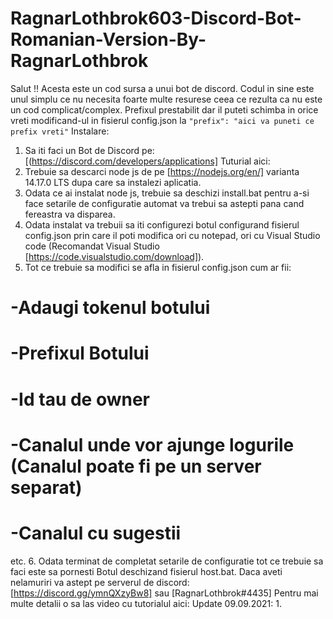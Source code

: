 # RagnarLothbrok603-Discord-Bot-Romanian-Version-By-RagnarLothbrok
Salut !! Acesta este un cod sursa a unui bot de discord.
Codul in sine este unul simplu ce nu necesita foarte multe resurese ceea ce rezulta ca nu este un cod complicat/complex.
Prefixul prestabilit dar il puteti schimba in orice vreti modificand-ul in fisierul config.json la  ``` "prefix": "aici va puneti ce prefix vreti" ```
Instalare:
1. Sa iti faci un Bot de Discord pe: [(https://discord.com/developers/applications] Tuturial aici:
2. Trebuie sa descarci node js de pe [https://nodejs.org/en/] varianta 14.17.0 LTS dupa care sa instalezi aplicatia.
3. Odata ce ai instalat node js, trebuie sa deschizi install.bat pentru a-si face setarile de configuratie automat va trebui sa astepti pana cand fereastra va disparea.
4. Odata instalat va trebuii sa iti configurezi botul configurand fisierul config.json prin care il poti modifica ori cu notepad, ori cu Visual Studio code (Recomandat Visual Studio [https://code.visualstudio.com/download]).
5. Tot ce trebuie  sa modifici se afla in fisierul config.json cum ar fii:
# -Adaugi tokenul botului
# -Prefixul Botului
# -Id tau de owner
# -Canalul unde vor ajunge logurile (Canalul poate fi pe un server separat)
# -Canalul cu sugestii
etc.
6. Odata terminat de completat setarile de configuratie tot ce trebuie sa faci este sa pornesti Botul deschizand fisierul host.bat.
Daca aveti nelamuriri va astept pe serverul de discord: [https://discord.gg/ymnQXzyBw8] sau [RagnarLothbrok#4435]
Pentru mai multe detalii o sa las video cu tutorialul aici:
Update 09.09.2021:
1.